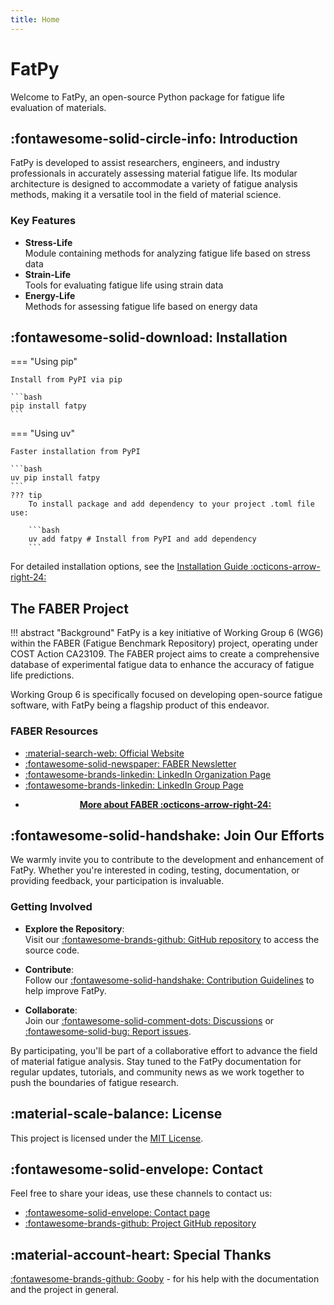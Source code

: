 ```yaml
---
title: Home
---
```


# FatPy

Welcome to FatPy, an open-source Python package for fatigue life evaluation of materials.

## :fontawesome-solid-circle-info: Introduction

FatPy is developed to assist researchers, engineers, and industry
professionals in accurately assessing material fatigue life. Its modular architecture is designed
to accommodate a variety of fatigue analysis methods, making it a versatile tool in the field of
material science.

### Key Features

- **Stress-Life**  
    Module containing methods for analyzing fatigue life based on stress data
- **Strain-Life**  
    Tools for evaluating fatigue life using strain data
- **Energy-Life**  
    Methods for assessing fatigue life based on energy data

## :fontawesome-solid-download: Installation

=== "Using pip"

    Install from PyPI via pip

    ```bash
    pip install fatpy
    ```

=== "Using uv"

    Faster installation from PyPI

    ```bash
    uv pip install fatpy
    ```
    ??? tip
        To install package and add dependency to your project .toml file use:

        ```bash
        uv add fatpy # Install from PyPI and add dependency 
        ```

For detailed installation options, see the [Installation Guide :octicons-arrow-right-24:](development/install.md)

## The FABER Project

!!! abstract "Background"
    FatPy is a key initiative of Working Group 6 (WG6) within the FABER (Fatigue Benchmark Repository) project,
    operating under COST Action CA23109. The FABER project aims to create a comprehensive database of
    experimental fatigue data to enhance the accuracy of fatigue life predictions.

Working Group 6 is specifically focused on developing open-source fatigue software, with FatPy being
a flagship product of this endeavor.

### FABER Resources

<div class="grid cards" markdown>

- [:material-search-web: Official Website](https://faber-cost.eu/)
- [:fontawesome-solid-newspaper: FABER Newsletter](https://faber-cost.eu/media-newsletter/)
- [:fontawesome-brands-linkedin: LinkedIn Organization Page](https://www.linkedin.com/company/faber-cost/about/)
- [:fontawesome-brands-linkedin: LinkedIn Group Page](https://www.linkedin.com/groups/13170259/)

</div>

<div class="grid cards" style="text-align: center;" markdown>

- **[More about FABER :octicons-arrow-right-24:](faber_cost.md)**

</div>

## :fontawesome-solid-handshake: Join Our Efforts

We warmly invite you to contribute to the development and enhancement of FatPy. Whether you're
interested in coding, testing, documentation, or providing feedback, your participation is invaluable.

### Getting Involved

- **Explore the Repository**:  
Visit our [:fontawesome-brands-github: GitHub repository](https://github.com/vybornak2/fatpy) to access the source code.

- **Contribute**:  
Follow our [:fontawesome-solid-handshake: Contribution Guidelines](development/contributing.md) to help improve FatPy.

- **Collaborate**:  
Join our [:fontawesome-solid-comment-dots: Discussions](https://github.com/vybornak2/fatpy/discussions) or [:fontawesome-solid-bug: Report issues](https://github.com/vybornak2/fatpy/issues).

By participating, you'll be part of a collaborative effort to advance the field of material fatigue analysis.
Stay tuned to the FatPy documentation for regular updates, tutorials, and community news as we work together
to push the boundaries of fatigue research.

## :material-scale-balance: License

This project is licensed under the [MIT License](license.md).

## :fontawesome-solid-envelope: Contact

Feel free to share your ideas, use these channels to contact us:

<div class="grid cards" markdown>

- [:fontawesome-solid-envelope: Contact page](contact.md)
- [:fontawesome-brands-github: Project GitHub repository](https://github.com/vybornak2/fatpy)

</div>

## :material-account-heart: Special Thanks

[:fontawesome-brands-github: Gooby](https://github.com/jakubda1) - for his help with the documentation and the project in general.
